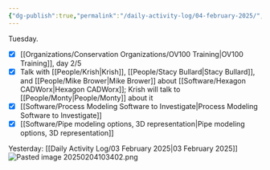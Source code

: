 ```yaml
---
{"dg-publish":true,"permalink":"/daily-activity-log/04-february-2025/","noteIcon":"","created":"2025-02-04T07:28:14.412-06:00"}
---
```


Tuesday.

- [x] [[Organizations/Conservation Organizations/OV100 Training\|OV100 Training]], day 2/5
- [x] Talk with [[People/Krish\|Krish]], [[People/Stacy Bullard\|Stacy Bullard]], and [[People/Mike Brower\|Mike Brower]] about [[Software/Hexagon CADWorx\|Hexagon CADWorx]]; Krish will talk to [[People/Monty\|People/Monty]] about it
- [x]  [[Software/Process Modeling Software to Investigate\|Process Modeling Software to Investigate]]
- [x] [[Software/Pipe modeling options, 3D representation\|Pipe modeling options, 3D representation]]

Yesterday: [[Daily Activity Log/03 February 2025\|03 February 2025]]
![Pasted image 20250204103402.png](/img/user/Pasted%20image%2020250204103402.png)
